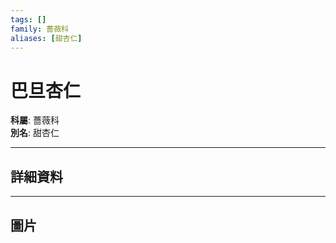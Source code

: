 ```yaml
---
tags: []
family: 薔薇科
aliases: [甜杏仁]
---
```


# 巴旦杏仁

**科屬**: 薔薇科  
**別名**: 甜杏仁  

---

## 詳細資料


---

## 圖片
